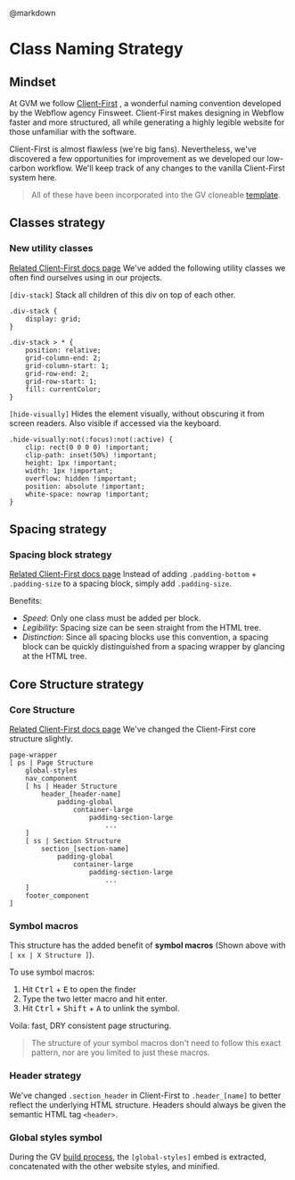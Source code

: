 @markdown

# Class Naming Strategy

## Mindset

At GVM we follow [Client-First](https://finsweet.com/client-first) , a wonderful naming convention developed by the Webflow agency Finsweet. Client-First makes designing in Webflow faster and more structured, all while generating a highly legible website for those unfamiliar with the software.

Client-First is almost flawless (we're big fans). Nevertheless, we've discovered a few opportunities for improvement as we developed our low-carbon workflow. We'll keep track of any changes to the vanilla Client-First system here.

> All of these have been incorporated into the GV cloneable [template]().

## Classes strategy

### New utility classes

[Related Client-First docs page](https://www.finsweet.com/client-first/docs/utility-class-systems)
We've added the following utility classes we often find ourselves using in our projects.

`[div-stack]`
Stack all children of this div on top of each other.

```
.div-stack {
	display: grid;
}

.div-stack > * {
	position: relative;
	grid-column-end: 2;
	grid-column-start: 1;
	grid-row-end: 2;
	grid-row-start: 1;
	fill: currentColor;
}
```

`[hide-visually]`
Hides the element visually, without obscuring it from screen readers. Also visible if accessed via the keyboard.

```
.hide-visually:not(:focus):not(:active) {
	clip: rect(0 0 0 0) !important;
	clip-path: inset(50%) !important;
	height: 1px !important;
	width: 1px !important;
	overflow: hidden !important;
	position: absolute !important;
	white-space: nowrap !important;
}
```

## Spacing strategy

### Spacing block strategy

[Related Client-First docs page](https://www.finsweet.com/client-first/docs/spacing-strategy/#spacing-block-strategy)
Instead of adding `.padding-bottom` + `.padding-size` to a spacing block, simply add `.padding-size`.

Benefits:

-   _Speed_: Only one class must be added per block.
-   _Legibility_: Spacing size can be seen straight from the HTML tree.
-   _Distinction_: Since all spacing blocks use this convention, a spacing block can be quickly distinguished from a spacing wrapper by glancing at the HTML tree.

## Core Structure strategy

### Core Structure

[Related Client-First docs page](https://www.finsweet.com/client-first/docs/core-structure-strategy)
We've changed the Client-First core structure slightly.

```
page-wrapper
[ ps | Page Structure
	global-styles
	nav_component
	[ hs | Header Structure
		header_[header-name]
			padding-global
				container-large
					padding-section-large
						...
	]
	[ ss | Section Structure
		section_[section-name]
			padding-global
				container-large
					padding-section-large
						...
	]
	footer_component
]
```

### Symbol macros

This structure has the added benefit of **symbol macros** (Shown above with `[ xx | X Structure ]`).

To use symbol macros:

1. Hit <kbd>Ctrl</kbd> + <kbd>E</kbd> to open the finder
2. Type the two letter macro and hit enter.
3. Hit <kbd>Ctrl</kbd> + <kbd>Shift</kbd> + <kbd>A</kbd> to unlink the symbol.

Voila: fast, DRY consistent page structuring.

> The structure of your symbol macros don't need to follow this exact pattern, nor are you limited to just these macros.

### Header strategy

We've changed `.section_header` in Client-First to `.header_[name]` to better reflect the underlying HTML structure. Headers should always be given the semantic HTML tag `<header>`.

### Global styles symbol

During the GV [build process](/deployment), the `[global-styles]` embed is extracted, concatenated with the other website styles, and minified.
